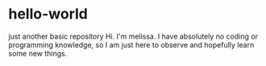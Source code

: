 # hello-world
just another basic repository
Hi.  I'm melissa.  I have absolutely no coding or programming knowledge, so I am just here to observe and hopefully learn some new things.

